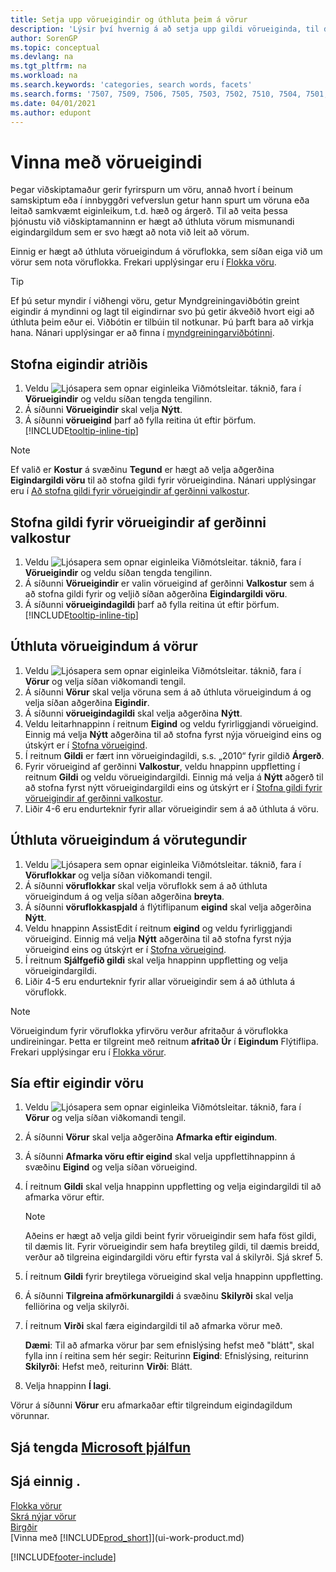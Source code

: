 ```yaml
---
title: Setja upp vörueigindir og úthluta þeim á vörur
description: 'Lýsir því hvernig á að setja upp gildi vörueiginda, til dæmis sem hægt er nota sem leitarorð, og úthluta þeim á vörur og vöruflokka.'
author: SorenGP
ms.topic: conceptual
ms.devlang: na
ms.tgt_pltfrm: na
ms.workload: na
ms.search.keywords: 'categories, search words, facets'
ms.search.forms: '7507, 7509, 7506, 7505, 7503, 7502, 7510, 7504, 7501, 7500, 9110, 5734, 7508'
ms.date: 04/01/2021
ms.author: edupont
---
```

# <a name="work-with-item-attributes"></a><a name="work-with-item-attributes"></a><a name="work-with-item-attributes"></a>Vinna með vörueigindi

Þegar viðskiptamaður gerir fyrirspurn um vöru, annað hvort í beinum samskiptum eða í innbyggðri vefverslun getur hann spurt um vöruna eða leitað samkvæmt eiginleikum, t.d. hæð og árgerð. Til að veita þessa þjónustu við viðskiptamanninn er hægt að úthluta vörum mismunandi eigindargildum sem er svo hægt að nota við leit að vörum.

Einnig er hægt að úthluta vörueigindum á vöruflokka, sem síðan eiga við um vörur sem nota vöruflokka. Frekari upplýsingar eru í [Flokka vöru](inventory-how-categorize-items.md).

> [!TIP]  
> Ef þú setur myndir í viðhengi vöru, getur Myndgreiningaviðbótin greint eigindir á myndinni og lagt til eigindirnar svo þú getir ákveðið hvort eigi að úthluta þeim eður ei. Viðbótin er tilbúin til notkunar. Þú þarft bara að virkja hana. Nánari upplýsingar er að finna í [myndgreiningarviðbótinni](ui-extensions-image-analyzer.md).

## <a name="create-item-attributes"></a><a name="create-item-attributes"></a><a name="create-item-attributes"></a>Stofna eigindir atriðis

1. Veldu ![Ljósapera sem opnar eiginleika Viðmótsleitar.](media/ui-search/search_small.png "Segðu mér hvað þú vilt gera") táknið, fara í **Vörueigindir** og veldu síðan tengda tengilinn.
2. Á síðunni **Vörueigindir** skal velja **Nýtt**.
3. Á síðunni **vörueigind** þarf að fylla reitina út eftir þörfum. [!INCLUDE[tooltip-inline-tip](includes/tooltip-inline-tip_md.md)]

> [!NOTE]  
> Ef valið er **Kostur** á svæðinu **Tegund** er hægt að velja aðgerðina **Eigindargildi vöru** til að stofna gildi fyrir vörueigindina. Nánari upplýsingar eru í [Að stofna gildi fyrir vörueigindir af gerðinni valkostur](inventory-how-work-item-attributes.md#to-create-values-for-item-attributes-of-type-option).  

## <a name="create-values-for-item-attributes-of-type-option"></a><a name="create-values-for-item-attributes-of-type-option"></a><a name="create-values-for-item-attributes-of-type-option"></a>Stofna gildi fyrir vörueigindir af gerðinni valkostur

1. Veldu ![Ljósapera sem opnar eiginleika Viðmótsleitar.](media/ui-search/search_small.png "Segðu mér hvað þú vilt gera") táknið, fara í **Vörueigindir** og veldu síðan tengda tengilinn.
2. Á síðunni **Vörueigindir** er valin vörueigind af gerðinni **Valkostur** sem á að stofna gildi fyrir og veljið síðan aðgerðina **Eigindargildi vöru**.
3. Á síðunni **vörueigindagildi** þarf að fylla reitina út eftir þörfum. [!INCLUDE[tooltip-inline-tip](includes/tooltip-inline-tip_md.md)]

## <a name="assign-item-attributes-to-items"></a><a name="assign-item-attributes-to-items"></a><a name="assign-item-attributes-to-items"></a>Úthluta vörueigindum á vörur

1. Veldu ![Ljósapera sem opnar eiginleika Viðmótsleitar.](media/ui-search/search_small.png "Segðu mér hvað þú vilt gera") táknið, fara í **Vörur** og velja síðan viðkomandi tengil.
2. Á síðunni **Vörur** skal velja vöruna sem á að úthluta vörueigindum á og velja síðan aðgerðina **Eigindir**.
3. Á síðunni **vörueigindagildi** skal velja aðgerðina **Nýtt**.
4. Veldu leitarhnappinn í reitnum **Eigind** og veldu fyrirliggjandi vörueigind. Einnig má velja **Nýtt** aðgerðina til að stofna fyrst nýja vörueigind eins og útskýrt er í [Stofna vörueigind](inventory-how-work-item-attributes.md#to-create-item-attributes).
5. Í reitnum **Gildi** er fært inn vörueigindagildi, s.s. „2010“ fyrir gildið **Árgerð**.
6. Fyrir vörueigind af gerðinni **Valkostur**, veldu hnappinn uppfletting í reitnum **Gildi** og veldu vörueigindargildi. Einnig má velja á **Nýtt** aðgerð til að stofna fyrst nýtt vörueigindargildi eins og útskýrt er í [Stofna gildi fyrir vörueigindir af gerðinni valkostur](inventory-how-work-item-attributes.md#to-assign-item-attributes-to-items).
7. Liðir 4-6 eru endurteknir fyrir allar vörueigindir sem á að úthluta á vöru.

## <a name="assign-item-attributes-to-item-categories"></a><a name="assign-item-attributes-to-item-categories"></a><a name="assign-item-attributes-to-item-categories"></a>Úthluta vörueigindum á vörutegundir

1. Veldu ![Ljósapera sem opnar eiginleika Viðmótsleitar.](media/ui-search/search_small.png "Segðu mér hvað þú vilt gera") táknið, fara í **Vöruflokkar** og velja síðan viðkomandi tengil.
2. Á síðunni **vöruflokkar** skal velja vöruflokk sem á að úthluta vörueigindum á og velja síðan aðgerðina **breyta**.
3. Á síðunni **vöruflokkaspjald** á flýtiflipanum **eigind** skal velja aðgerðina **Nýtt**.
4. Veldu hnappinn AssistEdit í reitnum **eigind** og veldu fyrirliggjandi vörueigind. Einnig má velja **Nýtt** aðgerðina til að stofna fyrst nýja vörueigind eins og útskýrt er í [Stofna vörueigind](inventory-how-work-item-attributes.md#to-create-item-attributes).
5. Í reitnum **Sjálfgefið gildi** skal velja hnappinn uppfletting og velja vörueigindargildi.
6. Liðir 4-5 eru endurteknir fyrir allar vörueigindir sem á að úthluta á vöruflokk.

> [!NOTE]  
> Vörueigindum fyrir vöruflokka yfirvöru verður afritaður á vöruflokka undireiningar. Þetta er tilgreint með reitnum **afritað Úr** í **Eigindum** Flýtiflipa. Frekari upplýsingar eru í [Flokka vörur](inventory-how-categorize-items.md).

## <a name="filter-by-item-attributes"></a><a name="filter-by-item-attributes"></a><a name="filter-by-item-attributes"></a>Sía eftir eigindir vöru

1. Veldu ![Ljósapera sem opnar eiginleika Viðmótsleitar.](media/ui-search/search_small.png "Segðu mér hvað þú vilt gera") táknið, fara í **Vörur** og velja síðan viðkomandi tengil.
2. Á síðunni **Vörur** skal velja aðgerðina **Afmarka eftir eigindum**.
3. Á síðunni **Afmarka vöru eftir eigind** skal velja uppflettihnappinn á svæðinu **Eigind** og velja síðan vörueigind.
4. Í reitnum **Gildi** skal velja hnappinn uppfletting og velja eigindargildi til að afmarka vörur eftir.

    > [!NOTE]  
    > Aðeins er hægt að velja gildi beint fyrir vörueigindir sem hafa föst gildi, til dæmis lit. Fyrir vörueigindir sem hafa breytileg gildi, til dæmis breidd, verður að tilgreina eigindargildi vöru eftir fyrsta val á skilyrði. Sjá skref 5.
5. Í reitnum **Gildi** fyrir breytilega vörueigind skal velja hnappinn uppfletting.
6. Á síðunni **Tilgreina afmörkunargildi** á svæðinu **Skilyrði** skal velja felliörina og velja skilyrði.
7. Í reitnum **Virði** skal færa eigindargildi til að afmarka vörur með.

    **Dæmi**: Til að afmarka vörur þar sem efnislýsing hefst með "blátt", skal fylla inn í reitina sem hér segir: Reiturinn **Eigind**: Efnislýsing, reiturinn **Skilyrði**: Hefst með, reiturinn **Virði**: Blátt.
8. Velja hnappinn **Í lagi**.

Vörur á síðunni **Vörur** eru afmarkaðar eftir tilgreindum eigindagildum vörunnar.

## <a name="see-related-microsoft-training"></a><a name="see-related-microsoft-training"></a><a name="see-related-microsoft-training"></a>Sjá tengda [Microsoft þjálfun](/training/modules/trade-master-data-dynamics-365-business-central/)

## <a name="see-also"></a><a name="see-also"></a><a name="see-also"></a>Sjá einnig .

[Flokka vörur](inventory-how-categorize-items.md)  
[Skrá nýjar vörur](inventory-how-register-new-items.md)  
[Birgðir](inventory-manage-inventory.md)  
[Vinna með [!INCLUDE[prod_short](includes/prod_short.md)]](ui-work-product.md)


[!INCLUDE[footer-include](includes/footer-banner.md)]
